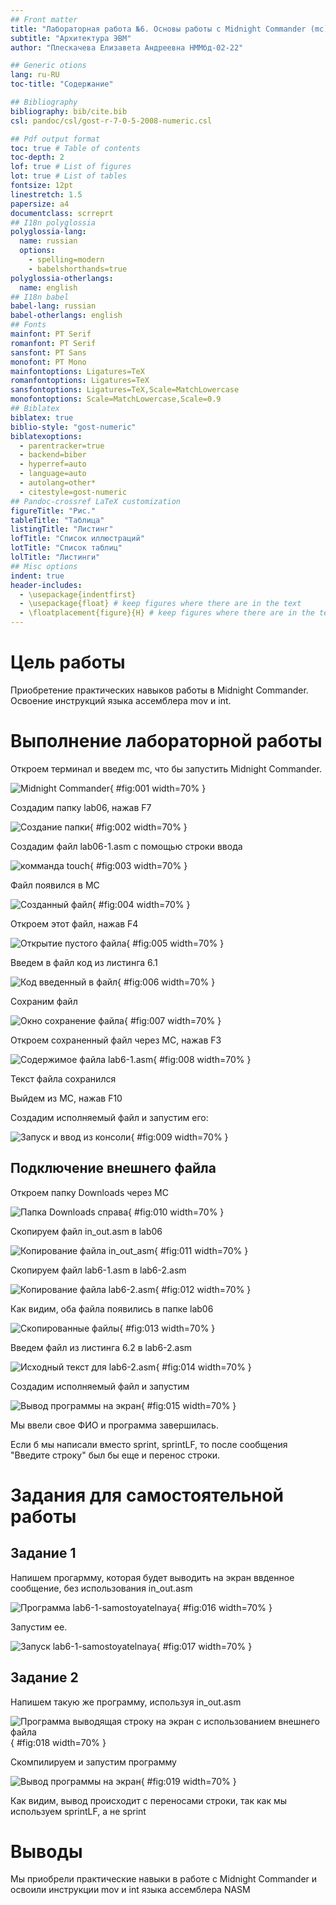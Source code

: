 ```yaml
---
## Front matter
title: "Лабораторная работа №6. Основы работы с Midnight Commander (mc).Структура программы на языке ассемблера NASM"
subtitle: "Архитектура ЭВМ"
author: "Плескачева Елизавета Андреевна НММбд-02-22"

## Generic otions
lang: ru-RU
toc-title: "Содержание"

## Bibliography
bibliography: bib/cite.bib
csl: pandoc/csl/gost-r-7-0-5-2008-numeric.csl

## Pdf output format
toc: true # Table of contents
toc-depth: 2
lof: true # List of figures
lot: true # List of tables
fontsize: 12pt
linestretch: 1.5
papersize: a4
documentclass: scrreprt
## I18n polyglossia
polyglossia-lang:
  name: russian
  options:
	- spelling=modern
	- babelshorthands=true
polyglossia-otherlangs:
  name: english
## I18n babel
babel-lang: russian
babel-otherlangs: english
## Fonts
mainfont: PT Serif
romanfont: PT Serif
sansfont: PT Sans
monofont: PT Mono
mainfontoptions: Ligatures=TeX
romanfontoptions: Ligatures=TeX
sansfontoptions: Ligatures=TeX,Scale=MatchLowercase
monofontoptions: Scale=MatchLowercase,Scale=0.9
## Biblatex
biblatex: true
biblio-style: "gost-numeric"
biblatexoptions:
  - parentracker=true
  - backend=biber
  - hyperref=auto
  - language=auto
  - autolang=other*
  - citestyle=gost-numeric
## Pandoc-crossref LaTeX customization
figureTitle: "Рис."
tableTitle: "Таблица"
listingTitle: "Листинг"
lofTitle: "Список иллюстраций"
lotTitle: "Список таблиц"
lolTitle: "Листинги"
## Misc options
indent: true
header-includes:
  - \usepackage{indentfirst}
  - \usepackage{float} # keep figures where there are in the text
  - \floatplacement{figure}{H} # keep figures where there are in the text
---
```


# Цель работы

Приобретение практических навыков работы в Midnight Commander. 
Освоение инструкций языка ассемблера mov и int.

# Выполнение лабораторной работы

Откроем терминал и введем mc, что бы запустить Midnight Commander.

![Midnight Commander ](image/1.png){ #fig:001 width=70% }

Создадим папку lab06, нажав F7

![Создание папки](image/2.png){ #fig:002 width=70% }

Создадим файл lab06-1.asm с помощью строки ввода

![комманда touch](image/3.png){ #fig:003 width=70% }

Файл появился в MC

![Созданный файл](image/4.png){ #fig:004 width=70% }

Откроем этот файл, нажав F4

![Открытие пустого файла](image/5.png){ #fig:005 width=70% }

Введем в файл код из листинга 6.1

![Код введенный в файл ](image/6.png){ #fig:006 width=70% }

Сохраним файл

![Окно сохранение файла](image/7.png){ #fig:007 width=70% }


Откроем сохраненный файл через MC, нажав F3

![Содержимое файла lab6-1.asm](image/8.png){ #fig:008 width=70% }

Текст файла  сохранился

Выйдем из MC, нажав F10

Создадим исполняемый файл и запустим его:

![Запуск и ввод из консоли](image/9.png){ #fig:009 width=70% }

## Подключение внешнего файла 

Откроем папку Downloads через MC

![Папка Downloads справа](image/10.png){ #fig:010 width=70% }

Скопируем файл in_out.asm в lab06

![Копирование файла in_out_asm](image/11.png){ #fig:011 width=70% }

Скопируем файл  lab6-1.asm в lab6-2.asm

![Копирование файла lab6-2.asm](image/12.png){ #fig:012 width=70% }

Как видим, оба файла появились в папке lab06

![Скопированные файлы](image/13.png){ #fig:013 width=70% }

Введем файл из листинга 6.2 в lab6-2.asm

![Исходный текст для lab6-2.asm](image/14.png){ #fig:014 width=70% }

Создадим исполняемый файл и запустим

![Вывод программы на экран](image/15.png){ #fig:015 width=70% }

Мы ввели свое ФИО и программа завершилась.

Если б мы написали вместо sprint, sprintLF, то после сообщения "Введите строку" был бы еще и перенос строки.

# Задания для самостоятельной работы


## Задание 1

Напишем прогармму, которая будет выводить на экран ввденное сообщение, без использования in_out.asm

![Программа lab6-1-samostoyatelnaya](image/16.png){ #fig:016 width=70% }

Запустим ее.

![Запуск lab6-1-samostoyatelnaya](image/17.png){ #fig:017 width=70% }

## Задание 2

Напишем такую же программу, используя in_out.asm 

![Программа выводящая строку на экран с использованием внешнего файла](image/18.png){ #fig:018 width=70% }

Скомпилируем и запустим программу

![Вывод программы на экран](image/19.png){ #fig:019 width=70% }

Как видим, вывод происходит с переносами строки, так как мы используем sprintLF, а не sprint

# Выводы

Мы приобрели практические навыки в работе с Midnight Commander и освоили инструкции mov и int языка ассемблера NASM 
